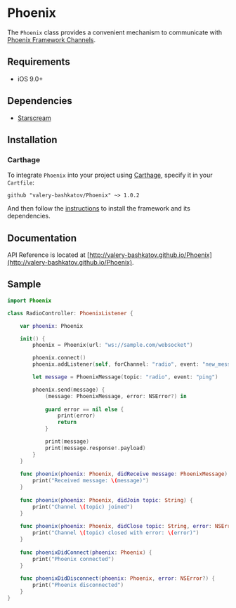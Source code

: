 # Phoenix
The `Phoenix` class provides a convenient mechanism to communicate with [Phoenix Framework Channels](http://www.phoenixframework.org/docs/channels).

## Requirements
- iOS 9.0+

## Dependencies
- [Starscream](https://github.com/daltoniam/Starscream)

## Installation
### Carthage
To integrate `Phoenix` into your project using [Carthage](https://github.com/Carthage/Carthage), specify it in your `Cartfile`:

```
github "valery-bashkatov/Phoenix" ~> 1.0.2
```
And then follow the [instructions](https://github.com/Carthage/Carthage#if-youre-building-for-ios-tvos-or-watchos) to install the framework and its dependencies.

## Documentation
API Reference is located at [http://valery-bashkatov.github.io/Phoenix](http://valery-bashkatov.github.io/Phoenix).

## Sample
```swift
import Phoenix

class RadioController: PhoenixListener {

    var phoenix: Phoenix

    init() {
        phoenix = Phoenix(url: "ws://sample.com/websocket")

        phoenix.connect()
        phoenix.addListener(self, forChannel: "radio", event: "new_message")

        let message = PhoenixMessage(topic: "radio", event: "ping")

		phoenix.send(message) {
			(message: PhoenixMessage, error: NSError?) in
            
    		guard error == nil else {
    			print(error)
    			return
    		}

	    	print(message)
	    	print(message.response!.payload)
		}
    }
    
    func phoenix(phoenix: Phoenix, didReceive message: PhoenixMessage) {
    	print("Received message: \(message)")
    }
    
    func phoenix(phoenix: Phoenix, didJoin topic: String) {
        print("Channel \(topic) joined")
    }
    
    func phoenix(phoenix: Phoenix, didClose topic: String, error: NSError?) {
        print("Channel \(topic) closed with error: \(error)")
    }
    
    func phoenixDidConnect(phoenix: Phoenix) {
        print("Phoenix connected")
    }
    
    func phoenixDidDisconnect(phoenix: Phoenix, error: NSError?) {
        print("Phoenix disconnected")
    }
}
```
